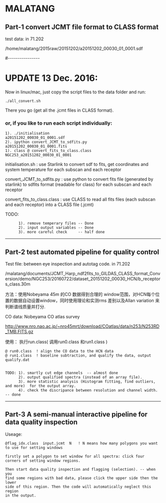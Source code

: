 # MALATANG

## Part-1  convert JCMT file format to CLASS format 

test data: 
in 71.202

/home/malatang/2015raw/20151202/a20151202_00030_01_0001.sdf


#----------------
# UPDATE 13 Dec. 2016: 

Now in linux/mac, just copy the script files to the data folder and run:

    ./all_convert.sh 

There you go (get all the .jcmt files in CLASS format).


### or, if you like to run each script individually: 

    1). ./initialisation                            a20151202_00030_01_0001.sdf 
    2). ipython convert_JCMT_to_sdfits.py           a20151202_00030_01_0001.fits  
    1). class @ convert_fits_to_class.class  NGC253_a20151202_00030_01_0001

initialisation.sh : use Starlink to convert sdf to fits, get coordinates and
system temperature for each subscan and each receptor 

convert_JCMT_to_sdfits.py : use python to convert fits file (generated by
starlink) to sdfits format (readable for class) for each subscan and each
receptor 

convert_fits_to_class.class : use CLASS to read all fits files (each subscan
and each receptor) into a CLASS file (.jcmt) 


TODO: 

          1). remove temperary files -- Done 
          2). input output variables -- Done  
          3). more careful check     -- half done 
    

----------------------------
## Part-2 test automated pipeline for quality control

Test file: between eye inspection and autotag code. in 71.202



/malatang/documents/JCMT_Harp_ndf2fits_to_GILDAS_CLASS_format_Conversion/demo/NGC253/20160722/dataset_20151202_00030_HCN/b_receptors_class.30m


方法：使用Nobeyama 45m 的CO 数据得到合理的 window范围，对HCN每个位置的数据自动设置window，同时使用理论和实测rms 差别以及Allan variation 来判断谱线质量并打分.

CO data: Nobeyama CO atlas survey 
    
http://www.nro.nao.ac.jp/~nro45mrt/download/COatlas/data/n253/N253RD_TMB.FITS.gz


使用： 执行run.class( 调用run0.class 和run1.class )



    @ run0.class  ! align the CO data to the HCN data 
    @ run1.class  ! baseline subtraction, and qualify the data, output qualify.dat 


    TODO: 1). smartly cut edge channels  -- almost done  
          2). output qualified spectra (instead of an array file). 
          3). more statistic analysis (Histogram fitting, find outliers, and more)  for the output array. 
          4). check the discripance between resolution and channel width. -- done  


----------------------------
## Part-3 A semi-manual interactive pipeline for data quality inspection 

Useage: 

    @flag_idx.class  input.jcmt  N   ! N means how many polygons you want to use for setting windows

    firstly set a polygon to set window for all spectra: click four corners of setting window regions. 

    Then start data quality inspection and flagging (selection). -- when you
    find some regions with bad data, please click the upper side then the lower
    side of this region. Then the code will automatically neglect this region
    in the output. 



